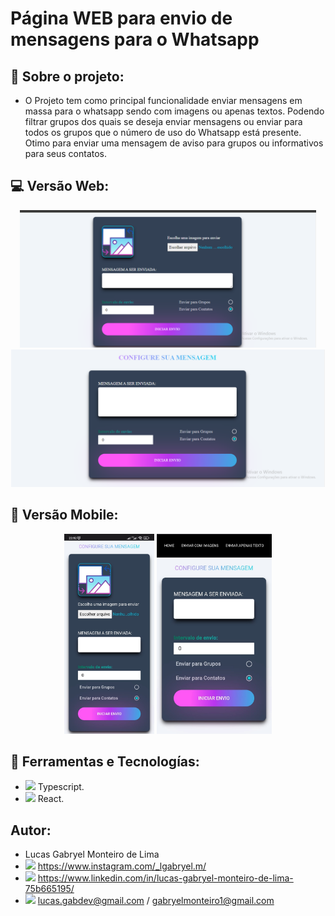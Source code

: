 # Página WEB para envio de mensagens para o Whatsapp

## 💭 Sobre o projeto:
- O Projeto tem como principal funcionalidade enviar mensagens em massa para o whatsapp sendo com imagens ou apenas textos.
 Podendo filtrar grupos dos quais se deseja enviar mensagens ou enviar para todos os grupos que o número de uso do Whatsapp está presente.
 Otimo para enviar uma mensagem de aviso para grupos ou informativos para seus contatos.
 
## 💻 Versão Web:
<div align="center">
  <img alt="GitHub language count" src=https://github.com/LucasGabryellll/Send-MassMessage-ws/blob/main/imageProjeto/sendImage.png height="220px">
  <img alt="GitHub language count" src=https://github.com/LucasGabryellll/Send-MassMessage-ws/blob/main/imageProjeto/sendMessage.png height="220px">
</div>

## 📱	Versão Mobile: 
<div align="center">
 <img alt="GitHub language count" src=https://github.com/LucasGabryellll/Send-MassMessage-ws/blob/main/imageProjeto/sendImage-mobile.jpeg height="320px">
 <img alt="GitHub language count" src=https://github.com/LucasGabryellll/Send-MassMessage-ws/blob/main/imageProjeto/sendMessage-mobile.jpeg height="320px">
</div>

## 🚀 Ferramentas e Tecnologías:
 - <img src="https://img.icons8.com/color/344/typescript.png" width="25px"> Typescript.
 - <img src="https://cdn-icons-png.flaticon.com/512/875/875209.png" width="25px"> React.
 
## Autor:
 - Lucas Gabryel Monteiro de Lima
 - <img src="https://cdn-icons-png.flaticon.com/512/2111/2111463.png" width="25px"/> https://www.instagram.com/_lgabryel.m/
 - <img src="https://cdn-icons-png.flaticon.com/512/888/888853.png" width="25px"/> https://www.linkedin.com/in/lucas-gabryel-monteiro-de-lima-75b665195/
 - <img src="https://cdn-icons-png.flaticon.com/512/3536/3536505.png" width="25px"/> lucas.gabdev@gmail.com / gabryelmonteiro1@gmail.com

